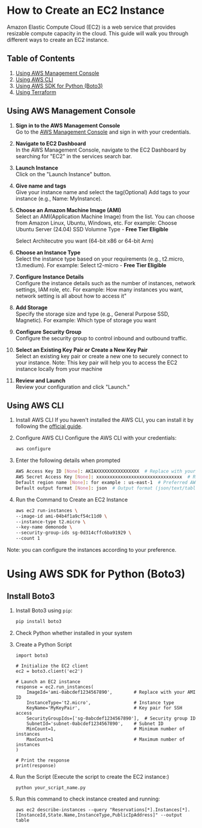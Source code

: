 # How to Create an EC2 Instance

Amazon Elastic Compute Cloud (EC2) is a web service that provides resizable compute capacity in the cloud. This guide will walk you through different ways to create an EC2 instance.

## Table of Contents
1. [Using AWS Management Console](#using-aws-management-console)
2. [Using AWS CLI](#using-aws-cli)
3. [Using AWS SDK for Python (Boto3)](#using-aws-sdk-for-python-boto3)
4. [Using Terraform](#using-terraform)

## Using AWS Management Console

1. **Sign in to the AWS Management Console**  
   Go to the [AWS Management Console](https://aws.amazon.com/console/) and sign in with your credentials.

2. **Navigate to EC2 Dashboard**  
   In the AWS Management Console, navigate to the EC2 Dashboard by searching for "EC2" in the services search bar.

3. **Launch Instance**  
   Click on the "Launch Instance" button.


4. **Give name and tags**  
   Give your instance name and select the tag(Optional)
   Add tags to your instance (e.g., Name: MyInstance).

5. **Choose an Amazon Machine Image (AMI)**  
   Select an AMI(Application Machine Image) from the list. You can choose from Amazon Linux, Ubuntu, Windows, etc.
   For example: Choose Ubuntu Server (24.04) SSD Volumne Type - **Free Tier Eligible**

   Select Architecutre you want (64-bit x86 or 64-bit Arm)

6. **Choose an Instance Type**  
   Select the instance type based on your requirements (e.g., t2.micro, t3.medium).
   For example: Select t2-micro -  **Free Tier Eligible**

7. **Configure Instance Details**  
   Configure the instance details such as the number of instances, network settings, IAM role, etc.
   For example: How many instances you want, network setting is all about how to access it" 

8. **Add Storage**  
   Specify the storage size and type (e.g., General Purpose SSD, Magnetic).
   For example: Which type of storage you want
   
9. **Configure Security Group**  
   Configure the security group to control inbound and outbound traffic.

10. **Select an Existing Key Pair or Create a New Key Pair**  
    Select an existing key pair or create a new one to securely connect to your instance.
    Note: This key pair will help you to access the EC2 instance locally from your machine

11. **Review and Launch**  
    Review your configuration and click "Launch."

## Using AWS CLI

1. Install AWS CLI
   If you haven't installed the AWS CLI, you can install it by following the [official guide](https://docs.aws.amazon.com/cli/latest/userguide/install-cliv2.html).

2. Configure AWS CLI 
   Configure the AWS CLI with your credentials:
   ```bash
   aws configure
3. Enter the following details when prompted
   ```bash
   AWS Access Key ID [None]: AKIAXXXXXXXXXXXXXXXX  # Replace with your Access Key
   AWS Secret Access Key [None]: xxxxxxxxxxxxxxxxxxxxxxxxxxxxxxxx  # Replace with your Secret Key
   Default region name [None]: for example : us-east-1  # Preferred AWS region
   Default output format [None]: json  # Output format (json/text/table)

4. Run the Command to Create an EC2 Instance
    ```bash
    aws ec2 run-instances \
    --image-id ami-04b4f1a9cf54c11d0 \
    --instance-type t2.micro \
    --key-name demonode \
    --security-group-ids sg-0d314cffc6ba91929 \
    --count 1

Note: you can configure the instances according to your preference.

# Using AWS SDK for Python (Boto3)

## Install Boto3

1. Install Boto3 using `pip`:
    ```bash
    pip install boto3

2. Check Python whether installed in your system

3. Create a Python Script
    ```
    import boto3

    # Initialize the EC2 client
    ec2 = boto3.client('ec2')

    # Launch an EC2 instance
    response = ec2.run_instances(
        ImageId='ami-0abcdef1234567890',        # Replace with your AMI ID
        InstanceType='t2.micro',                # Instance type
        KeyName='MyKeyPair',                    # Key pair for SSH access
        SecurityGroupIds=['sg-0abcdef1234567890'],  # Security group ID
        SubnetId='subnet-0abcdef1234567890',    # Subnet ID
        MinCount=1,                             # Minimum number of instances
        MaxCount=1                              # Maximum number of instances
    )

    # Print the response
    print(response)

4. Run the Script (Execute the script to create the EC2 instance:)
    ```
    python your_script_name.py

5. Run this command to check instance created and running:
    ```
    aws ec2 describe-instances --query "Reservations[*].Instances[*].[InstanceId,State.Name,InstanceType,PublicIpAddress]" --output table


